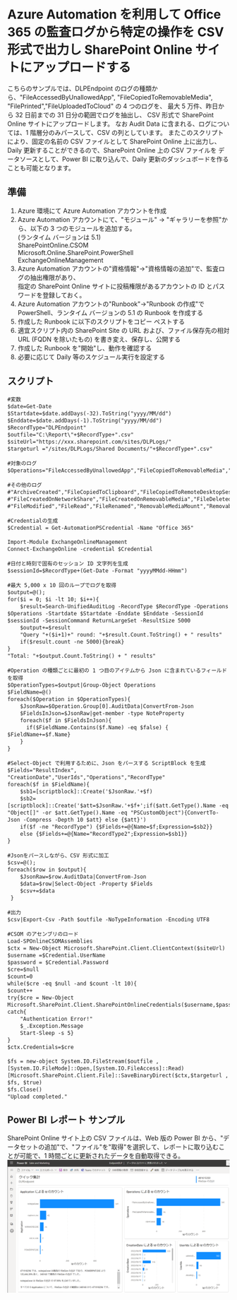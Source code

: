 # Azure Automation を利用して Office 365 の監査ログから特定の操作を CSV 形式で出力し SharePoint Online サイトにアップロードする
こちらのサンプルでは、DLPEndpoint のログの種類から、"FileAccessedByUnallowedApp", "FileCopiedToRemovableMedia", "FilePrinted","FileUploadedToCloud" の 4 つのログを、
最大 5 万件、昨日から 32 日前までの 31 日分の範囲でログを抽出し、 CSV 形式で SharePoint Online サイトにアップロードします。
なお Audit Data に含まれる、ログについては、1 階層分のみパースして、CSV の列としています。
またこのスクリプトにより、固定の名前の CSV ファイルとして SharePoint Online 上に出力し、 Daily 更新することができるので、SharePoint Online 上の CSV ファイルを
データソースとして、Power BI に取り込んで、Daily 更新のダッシュボードを作ることも可能となります。

## 準備
1. Azure 環境にて Azure Automation アカウントを作成
2. Azure Automation アカウントにて、"モジュール" -> "ギャラリーを参照"から、以下の 3 つのモジュールを追加する。   
(ランタイム バージョンは 5.1)   
  SharePointOnline.CSOM    
  Microsoft.Online.SharePoint.PowerShell   
  ExchangeOnlineManagement   
3. Azure Automation アカウントの"資格情報"->"資格情報の追加"で、監査ログの抽出権限があり、   
  指定の SharePoint Online サイトに投稿権限があるアカウントの ID とパスワードを登録しておく。
4. Azure Automation アカウントの"Runbook"->"Runbook の作成"で PowerShell、ランタイム バージョンの 5.1 の Runbook を作成する
5. 作成した Runbook に以下のスクリプトをコピー ペストする
6. 適宜スクリプト内の SharePoint Site の URL および、ファイル保存先の相対 URL (FQDN を除いたもの) を書き変え、保存し、公開する
7. 作成した Runbook を"開始"し、動作を確認する
8. 必要に応じて Daily 等のスケジュール実行を設定する

## スクリプト
```
#変数
$date=Get-Date
$Startdate=$date.addDays(-32).ToString("yyyy/MM/dd")
$Enddate=$date.addDays(-1).ToString("yyyy/MM/dd")
$RecordType="DLPEndpoint"
$outfile="C:\Report\"+$RecordType+".csv"
$siteUrl="https://xxx.sharepoint.com/sites/DLPLogs/"
$targeturl ="/sites/DLPLogs/Shared Documents/"+$RecordType+".csv"

#対象のログ
$Operations="FileAccessedByUnallowedApp","FileCopiedToRemovableMedia","FilePrinted","FileUploadedToCloud"

#その他のログ
#"ArchiveCreated","FileCopiedToClipboard","FileCopiedToRemoteDesktopSession","FileCreated",
#"FileCreatedOnNetworkShare","FileCreatedOnRemovableMedia","FileDeleted","FileDownloadedFromBrowser",
#"FileModified","FileRead","FileRenamed","RemovableMediaMount","RemovableMediaUnmount"

#Credentialの生成
$Credential = Get-AutomationPSCredential -Name "Office 365"

Import-Module ExchangeOnlineManagement
Connect-ExchangeOnline -credential $Credential

#日付と時刻で固有のセッション ID 文字列を生成
$sessionId=$RecordType+(Get-Date -Format "yyyyMMdd-HHmm")

#最大 5,000 x 10 回のループでログを取得
$output=@();
for($i = 0; $i -lt 10; $i++){
    $result=Search-UnifiedAuditLog -RecordType $RecordType -Operations $Operations -Startdate $Startdate -Enddate $Enddate -SessionId $sessionId -SessionCommand ReturnLargeSet -ResultSize 5000
    $output+=$result
    "Query "+($i+1)+" round: "+$result.Count.ToString() + " results"
    if($result.count -ne 5000){break}
}
"Total: "+$output.Count.ToString() + " results"
    
#Operation の種類ごとに最初の 1 つ目のアイテムから Json に含まれているフィールドを取得
$OperationTypes=$output|Group-Object Operations
$FieldName=@()
foreach($Operation in $OperationTypes){
    $JsonRaw=$Operation.Group[0].AuditData|ConvertFrom-Json
    $FieldsInJson=$JsonRaw|get-member -type NoteProperty
    foreach($f in $FieldsInJson){
      if($FieldName.Contains($f.Name) -eq $false) { $FieldName+=$f.Name}
    }
}

#Select-Object で利用するために、Json をパースする ScriptBlock を生成
$Fields="ResultIndex", "CreationDate","UserIds","Operations","RecordType"
foreach($f in $FieldName){
    $sb1=[scriptblock]::Create('$JsonRaw.'+$f)
    $sb2=[scriptblock]::Create('$att=$JsonRaw.'+$f+';if($att.GetType().Name -eq "Object[]" -or $att.GetType().Name -eq "PSCustomObject"){ConvertTo-Json -Compress -Depth 10 $att} else {$att}')
    if($f -ne "RecordType") {$Fields+=@{Name=$f;Expression=$sb2}}
    else {$Fields+=@{Name="RecordType2";Expression=$sb1}}
}

#Jsonをパースしながら、CSV 形式に加工
$csv=@();
foreach($row in $output){
    $JsonRaw=$row.AuditData|ConvertFrom-Json
    $data=$row|Select-Object -Property $Fields
    $csv+=$data
 }

#出力
$csv|Export-Csv -Path $outfile -NoTypeInformation -Encoding UTF8

#CSOM のアセンブリのロード
Load-SPOnlineCSOMAssemblies
$ctx = New-Object Microsoft.SharePoint.Client.ClientContext($siteUrl)
$username =$Credential.UserName
$password = $Credential.Password
$cre=$null
$count=0
while($cre -eq $null -and $count -lt 10){
$count++
try{$cre = New-Object Microsoft.SharePoint.Client.SharePointOnlineCredentials($username,$password)}
catch{
    "Authentication Error!"
    $_.Exception.Message
    Start-Sleep -s 5}
}
$ctx.Credentials=$cre

$fs = new-object System.IO.FileStream($outfile ,[System.IO.FileMode]::Open,[System.IO.FileAccess]::Read)
[Microsoft.SharePoint.Client.File]::SaveBinaryDirect($ctx,$targeturl , $fs, $true)
$fs.Close()
"Upload completed."
```
## Power BI レポート サンプル
SharePoint Online サイト上の CSV ファイルは、Web 版の Power BI から、"データセットの追加"で、"ファイル"を"取得"を選択して、レポートに取り込むことが可能で、1 時間ごとに更新されたデータを自動取得できる。
![サンプル](img/PowerBI_EDLP.png)
